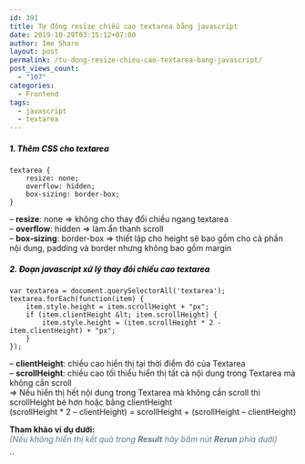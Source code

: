 ```yaml
---
id: 391
title: Tự động resize chiều cao textarea bằng javascript
date: 2019-10-29T03:15:12+07:00
author: Ime Share
layout: post
permalink: /tu-dong-resize-chieu-cao-textarea-bang-javascript/
post_views_count:
  - "107"
categories:
  - Frontend
tags:
  - javascript
  - textarea
---
```

##### **<span style="color: #000000;">1. Thêm CSS cho textarea</span>**

```
textarea { 
	resize: none; 
	overflow: hidden; 
	box-sizing: border-box; 
}
```

&#8211; **resize**: none => không cho thay đổi chiều ngang textarea  
&#8211; **overflow**: hidden => làm ẩn thanh scroll  
&#8211; **box-sizing**: border-box => thiết lập cho height sẽ bao gồm cho cả phần nội dung, padding và border nhưng không bao gồm margin

##### **<span style="color: #000000;">2. Đoạn javascript xử lý thay đổi chiều cao textarea</span>**

```
var textarea = document.querySelectorAll('textarea'); 
textarea.forEach(function(item) { 
	item.style.height = item.scrollHeight + "px"; 
	if (item.clientHeight &lt; item.scrollHeight) { 
		item.style.height = (item.scrollHeight * 2 - item.clientHeight) + "px"; 
	} 
});
```

&#8211; **clientHeight**: chiều cao hiển thị tại thời điểm đó của Textarea  
&#8211; **scrollHeight**: chiều cao tối thiểu hiển thị tất cả nội dung trong Textarea mà không cần scroll  
=> Nếu hiển thị hết nội dung trong Textarea mà không cần scroll thì scrollHeight bé hơn hoặc bằng clientHeight  
(scrollHeight * 2 &#8211; clientHeight) = scrollHeight + (scrollHeight &#8211; clientHeight)

**Tham khảo ví dụ dưới:**  
<span style="color: #607d8b;"><em>(Nếu không hiển thị kết quả trong <strong>Result</strong> hãy bấm nút <strong>Rerun</strong> phía dưới)</em></span>



``